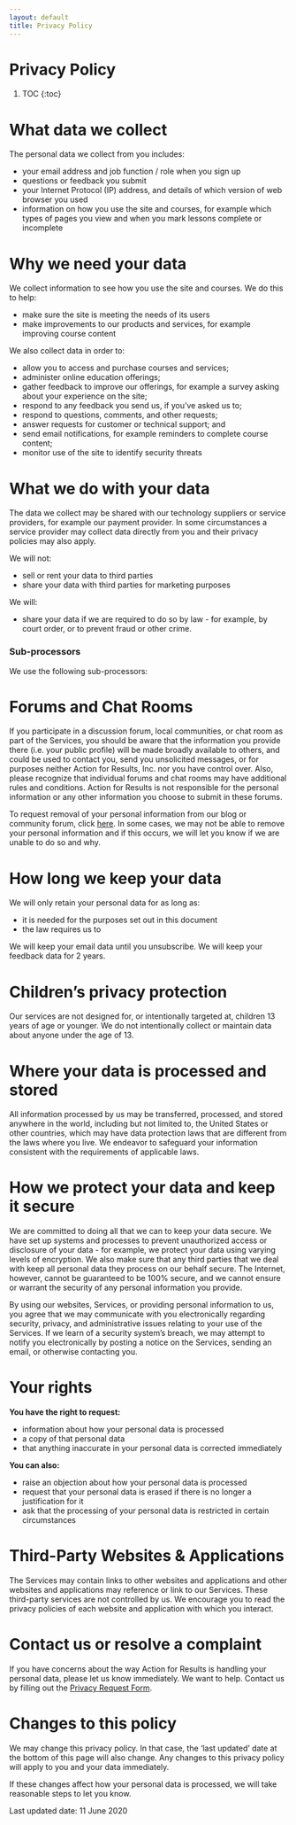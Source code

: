 ```yaml
---
layout: default
title: Privacy Policy
---
```

# Privacy Policy
1. TOC
{:toc}

# What data we collect

The personal data we collect from you includes:

- your email address and job function / role when you sign up
- questions or feedback you submit
- your Internet Protocol (IP) address, and details of which version of web browser you used
- information on how you use the site and courses, for example which types of pages you view and when you mark lessons complete or incomplete

# Why we need your data

We collect information to see how you use the site and courses. We do this to help:

- make sure the site is meeting the needs of its users
- make improvements to our products and services, for example improving course content

We also collect data in order to:

- allow you to access and purchase courses and services;
- administer online education offerings;
- gather feedback to improve our offerings, for example a survey asking about your experience on the site;
- respond to any feedback you send us, if you’ve asked us to;
- respond to questions, comments, and other requests;
- answer requests for customer or technical support; and
- send email notifications, for example reminders to complete course content;
- monitor use of the site to identify security threats

# What we do with your data

The data we collect may be shared with our technology suppliers or service providers, for example our payment provider. In some circumstances a service provider may collect data directly from you and their privacy policies may also apply.

We will not:

- sell or rent your data to third parties
- share your data with third parties for marketing purposes

We will: 

- share your data if we are required to do so by law - for example, by court order, or to prevent fraud or other crime.

### Sub-processors

We use the following sub-processors:

# Forums and Chat Rooms

If you participate in a discussion forum, local communities, or chat room as part of the Services, you should be aware that the information you provide there (i.e. your public profile) will be made broadly available to others, and could be used to contact you, send you unsolicited messages, or for purposes neither Action for Results, Inc. nor you have control over. Also, please recognize that individual forums and chat rooms may have additional rules and conditions. Action for Results is not responsible for the personal information or any other information you choose to submit in these forums. 

To request removal of your personal information from our blog or community forum, click [here][1]. In some cases, we may not be able to remove your personal information and if this occurs, we will let you know if we are unable to do so and why.

# How long we keep your data

We will only retain your personal data for as long as:

- it is needed for the purposes set out in this document
- the law requires us to

We will keep your email data until you unsubscribe. We will keep your feedback data for 2 years.

# Children’s privacy protection

Our services are not designed for, or intentionally targeted at, children 13 years of age or younger. We do not intentionally collect or maintain data about anyone under the age of 13.

# Where your data is processed and stored

All information processed by us may be transferred, processed, and stored anywhere in the world, including but not limited to, the United States or other countries, which may have data protection laws that are different from the laws where you live. We endeavor to safeguard your information consistent with the requirements of applicable laws.

# How we protect your data and keep it secure

We are committed to doing all that we can to keep your data secure. We have set up systems and processes to prevent unauthorized access or disclosure of your data - for example, we protect your data using varying levels of encryption. We also make sure that any third parties that we deal with keep all personal data they process on our behalf secure. The Internet, however, cannot be guaranteed to be 100% secure, and we cannot ensure or warrant the security of any personal information you provide.

By using our websites, Services, or providing personal information to us, you agree that we may communicate with you electronically regarding security, privacy, and administrative issues relating to your use of the Services. If we learn of a security system’s breach, we may attempt to notify you electronically by posting a notice on the Services, sending an email, or otherwise contacting you.

# Your rights

**You have the right to request:**

- information about how your personal data is processed
- a copy of that personal data
- that anything inaccurate in your personal data is corrected immediately

**You can also:**

- raise an objection about how your personal data is processed
- request that your personal data is erased if there is no longer a justification for it
- ask that the processing of your personal data is restricted in certain circumstances

# Third-Party Websites & Applications

The Services may contain links to other websites and applications and other websites and applications may reference or link to our Services. These third-party services are not controlled by us. We encourage you to read the privacy policies of each website and application with which you interact.

# Contact us or resolve a complaint

If you have concerns about the way Action for Results is handling your personal data, please let us know immediately. We want to help. Contact us by filling out the [Privacy Request Form][1].

# Changes to this policy

We may change this privacy policy. In that case, the ‘last updated’ date at the bottom of this page will also change. Any changes to this privacy policy will apply to you and your data immediately.

If these changes affect how your personal data is processed, we will take reasonable steps to let you know.

Last updated date: 11 June 2020

[1]:	https://actionforresults.com/privacyrequest
